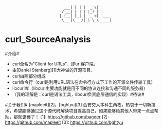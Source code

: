                                    _   _ ____  _
                               ___| | | |  _ \| |
                              / __| | | | |_) | |
                             | (__| |_| |  _ <| |___
                              \___|\___/|_| \_\_____|




﻿curl_SourceAnalysis
===================

#介绍#
* curl全名为"Client for URLs"，即url客户端。
* 由[Daniel Stenberg][1]大神做的开源项目。
* curl由两部分组成
 * curl命令行（curl是利用URL语法在命令行方式下工作的开源文件传输工具）
 * libcurl库（libcurl主要功能就是用不同的协议连接和沟通不同的服务器）
 * （我的理解是：curl是语法工具，libcurl负责底层通信的实现）#待议#

#关于我们#
[mapleeit][2]，[bghtyu][3]
西安交大本科生两枚，热衷于一切新技术，希望能够通过这个源代码解读项目提高自己，如果能够给其他人带来一点点帮助，那就更棒了！
 [1]: https://github.com/bagder
 [2]: https://github.com/mapleeit
 [3]: https://github.com/bghtyu
